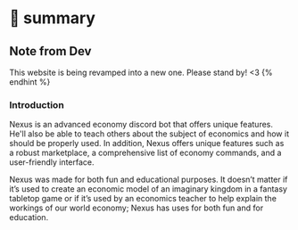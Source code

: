 # 📃 summary
## Note from Dev

This website is being revamped into a new one. Please stand by! <3
{% endhint %}

### Introduction

Nexus is an advanced economy discord bot that offers unique features. He'll also be able to teach others about the subject of economics and how it should be properly used. In addition, Nexus offers unique features such as a robust marketplace, a comprehensive list of economy commands, and a user-friendly interface.

Nexus was made for both fun and educational purposes. It doesn’t matter if it’s used to create an economic model of an imaginary kingdom in a fantasy tabletop game or if it’s used by an economics teacher to help explain the workings of our world economy; Nexus has uses for both fun and for education.

